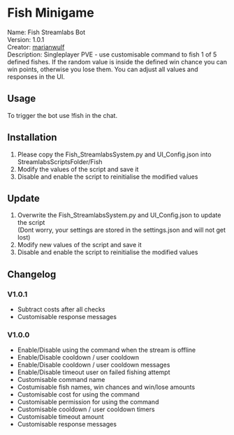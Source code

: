 # Fish Minigame

Name: Fish Streamlabs Bot  
Version: 1.0.1  
Creator: [marianwulf](https://github.com/marianwulf)  
Description: Singleplayer PVE - use customisable command to fish 1 of 5 defined fishes. If the random value is inside the defined win chance you can win points, otherwise you lose them. You can adjust all values and responses in the UI.


## Usage

To trigger the bot use !fish in the chat.

## Installation

1. Please copy the Fish_StreamlabsSystem.py and UI_Config.json into StreamlabsScriptsFolder/Fish  
2. Modify the values of the script and save it
3. Disable and enable the script to reinitialise the modified values

## Update

1. Overwrite the Fish_StreamlabsSystem.py and UI_Config.json to update the script  
(Dont worry, your settings are stored in the settings.json and will not get lost)  
2. Modify new values of the script and save it
3. Disable and enable the script to reinitialise the modified values

## Changelog

### V1.0.1

  - Subtract costs after all checks
  - Customisable response messages

### V1.0.0

  - Enable/Disable using the command when the stream is offline
  - Enable/Disable cooldown / user cooldown
  - Enable/Disable cooldown / user cooldown messages
  - Enable/Disable timeout user on failed fishing attempt
  - Customisable command name
  - Costumisable fish names, win chances and win/lose amounts
  - Customisable cost for using the command
  - Customisable permission for using the command
  - Customisable cooldown / user cooldown timers
  - Customisable timeout amount
  - Customisable response messages
